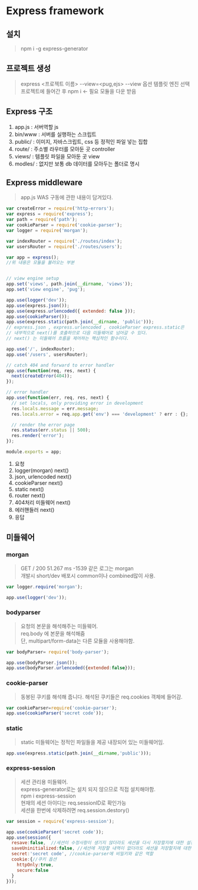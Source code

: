 # Express framework

## 설치
> npm i -g express-generator  

## 프로젝트 생성
> express <프로젝트 이름> --view=<pug,ejs>
> --view 옵션 템플릿 엔진 선택
> 프로젝트에 들어간 후 npm i <- 필요 모듈을 다운 받음

## Express 구조
1. app.js   : 서버역할 js
2. bin/www  : 서버를 실행하는 스크립트
3. public/  : 이미지, 자바스크립트, css 등 정적인 파일 넣는 집합
4. route/   : 주소별 라우터를 모아둔 곳 controller 
5. views/   : 템플릿 파일을 모아둔 곳 view
6. modles/  : 없지만 보통 db 데이터를 모아두는 폴더로 명시

## Express middleware
> app.js WAS 구동에 관한 내용이 담겨있다.  

```javascript
var createError = require('http-errors');
var express = require('express');
var path = require('path');
var cookieParser = require('cookie-parser');
var logger = require('morgan');

var indexRouter = require('./routes/index');
var usersRouter = require('./routes/users');

var app = express(); 
//위 내용은 모듈을 불러오는 부분


// view engine setup
app.set('views', path.join(__dirname, 'views'));
app.set('view engine', 'pug');

app.use(logger('dev'));
app.use(express.json());
app.use(express.urlencoded({ extended: false }));
app.use(cookieParser());
app.use(express.static(path.join(__dirname, 'public')));
// express.json , express.urlencoded , cookieParser express.static은
// 내부적으로 next()를 호출하므로 다음 미들웨어로 넘어갈 수 있다.
// next() 는 미들웨어 흐름을 제어하는 핵심적인 함수이다.

app.use('/', indexRouter);
app.use('/users', usersRouter);

// catch 404 and forward to error handler
app.use(function(req, res, next) {
  next(createError(404));
});

// error handler
app.use(function(err, req, res, next) {
  // set locals, only providing error in development
  res.locals.message = err.message;
  res.locals.error = req.app.get('env') === 'development' ? err : {};

  // render the error page
  res.status(err.status || 500);
  res.render('error');
});

module.exports = app;
```
1. 요청 
2. logger(morgan)    next()
3. json, urlencoded  next() 
4. cookieParser      next()
5. static            next()
6. router            next()
7. 404처리 미들웨어   next()
8. 에러핸들러         next()
9. 응답


## 미들웨어

### morgan
> GET / 200 51.267 ms -1539 같은 로그는 morgan  
> 개발시 short/dev 배포시 common이나 combined많이 사용.
```javascript
var logger.require('morgan');

app.use(logger('dev'));
```

### bodyparser
> 요청의 본문을 해석해주는 미들웨어.  
> req.body 에 본문을 해석해줌  
> 단, multipart/form-data는 다른 모듈을 사용해야함.  

```javascript
var bodyParser= require('body-parser');

app.use(bodyParser.json());
app.use(bodyParser.urlencoded({extended:false}));
```

### cookie-parser
> 동봉된 쿠키를 해석해 줍니다.
> 해석된 쿠키들은 req.cookies 객체에 들어감. 

```javascript
var cookieParser=require('cookie-parser');
app.use(cookieParser('secret code'));
```

### static
> static 미들웨어는 정적인 파일들을 제공
> 내장되어 있는 미들웨어임.
```javascript
app.use(express.static(path.join(__dirname,'public')));
```

### express-session  
> 세션 관리용 미들웨어.  
> express-generator로는 설치 되지 않으므로 직접 설치해야함.  
> npm i express-session  
> 현재의 세션 아이디는 req.sessionID로 확인가능  
> 세션을 한번에 삭제하려면 req.session.destory()  
```javascript
var session = require('express-session');

app.use(cookieParser('secret code'));
app.use(session({
  resave:false,  //세션이 수정사항이 생기지 않더라도 세션을 다시 저장할지에 대한 설정
  saveUninitialized:false, //세션에 저장할 내역이 없더라도 세션을 저장할지에 대한 설정. 방문자를 추적할때 쓰임
  secret:'secret code', //cookie-parser에 비밀키와 같은 역할
  cookie:{//쿠키 옵션
    httpOnly:true, 
    secure:false
  }
}));
```

